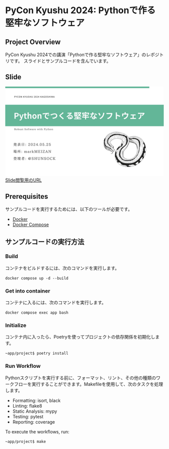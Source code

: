 # PyCon Kyushu 2024: Pythonで作る堅牢なソフトウェア

## Project Overview
PyCon Kyushu 2024での講演「Pythonで作る堅牢なソフトウェア」のレポジトリです。
スライドとサンプルコードを含んでいます。

## Slide
![thumbnail](thumbnail/pycon2024.jpg)
[Slide閲覧用のURL](https://www.canva.com/design/DAGFgJC1l5w/Qtr6BYW_iV8GSXJIQnwORw/view?utm_content=DAGFgJC1l5w&utm_campaign=designshare&utm_medium=link&utm_source=editor)

## Prerequisites
サンプルコードを実行するためには、以下のツールが必要です。
- [Docker](https://www.docker.com/get-started)
- [Docker Compose](https://docs.docker.com/compose/install/)

## サンプルコードの実行方法

### Build
コンテナをビルドするには、次のコマンドを実行します。
```shell
docker compose up -d --build
```

### Get into container
コンテナに入るには、次のコマンドを実行します。
```shell
docker compose exec app bash
```

### Initialize
コンテナ内に入ったら、Poetryを使ってプロジェクトの依存関係を初期化します。
```shell
~app/project$ poetry install
```

### Run Workflow
Pythonスクリプトを実行する前に、フォーマット、リント、その他の種類のワークフローを実行することができます。Makefileを使用して、次のタスクを処理します。

- Formatting: isort, black
- Linting: flake8
- Static Analysis: mypy
- Testing: pytest
- Reporting: coverage

To execute the workflows, run:
```shell
~app/project$ make
```
